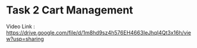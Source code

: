 # Task 2 Cart Management 

Video Link : https://drive.google.com/file/d/1m8hd9sz4h576EH4663IeJhqI4Qt3x16h/view?usp=sharing
